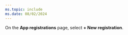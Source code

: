 ```yaml
---
ms.topic: include
ms.date: 08/02/2024
---
```

On the **App registrations** page, select **+ New registration**.
